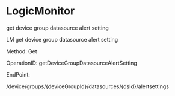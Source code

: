 #     LogicMonitor


get device group datasource alert setting 

LM get device group datasource alert setting

Method: Get

OperationID: getDeviceGroupDatasourceAlertSetting

EndPoint:

/device/groups/{deviceGroupId}/datasources/{dsId}/alertsettings
